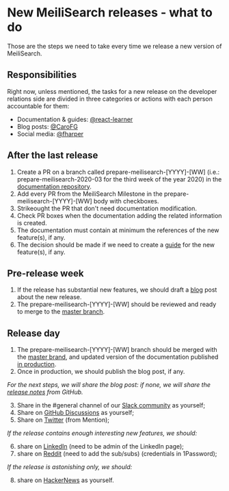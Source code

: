 # New MeiliSearch releases - what to do

Those are the steps we need to take every time we release a new version of MeiliSearch.

## Responsibilities

Right now, unless mentioned, the tasks for a new release on the developer relations side are divided in three categories or actions with each person accountable for them:
- Documentation & guides: [@react-learner](https://github.com/react-learner)
- Blog posts: [@CaroFG](https://github.com/CaroFG)
- Social media: [@fharper](https://github.com/fharper)

## After the last release

1. Create a PR on a branch called prepare-meilisearch-[YYYY]-[WW] (i.e.: prepare-meilisearch-2020-03 for the third week of the year 2020) in the [documentation repository](https://github.com/meilisearch/documentation).
1. Add every PR from the MeiliSearch Milestone in the prepare-meilisearch-[YYYY]-[WW] body with checkboxes.
1. Strikeought the PR that don't need documentation modification.
1. Check PR boxes when the documentation adding the related information is created.
1. The documentation must contain at minimum the references of the new feature(s), if any.
1. The decision should be made if we need to create a [guide](https://docs.meilisearch.com/guides/) for the new feature(s), if any.

## Pre-release week

1. If the release has substantial new features, we should draft a [blog](https://blog.meilisearch.com/) post about the new release.
1. The prepare-meilisearch-[YYYY]-[WW] should be reviewed and ready to merge to the [master branch](https://github.com/meilisearch/documentation/tree/master).

## Release day

1. The prepare-meilisearch-[YYYY]-[WW] branch should be merged with the [master brand](https://github.com/meilisearch/documentation/tree/master), and updated version of the documentation published [in production](https://docs.meilisearch.com/).
1. Once in production, we should publish the blog post, if any.

_For the next steps, we will share the blog post: if none, we will share the [release notes](https://github.com/meilisearch/MeiliSearch/releases) from GitHub._

3. Share in the #general channel of our [Slack community](https://slack.meilisearch.com/) as yourself;
1. Share on [GitHub Discussions](https://github.com/meilisearch/MeiliSearch/discussions) as yourself;
1. Share on [Twitter](https://twitter.com/meilisearch) (from Mention);

_If the release contains enough interesting new features, we should:_

6. share on [LinkedIn](https://www.linkedin.com/company/meilisearch) (need to be admin of the LinkedIn page);
1. share on [Reddit](https://www.reddit.com/) (need to add the sub/subs) (credentials in 1Password);

_If the release is astonishing only, we should:_

8. share on [HackerNews](https://news.ycombinator.com/) as yourself.
